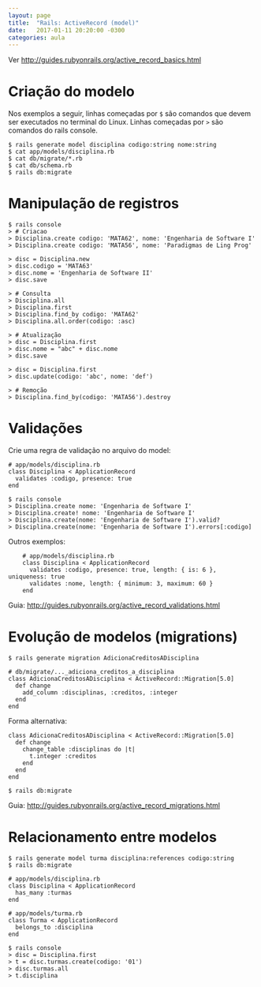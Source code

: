 ```yaml
---
layout: page
title:  "Rails: ActiveRecord (model)"
date:   2017-01-11 20:20:00 -0300
categories: aula
---
```


Ver <http://guides.rubyonrails.org/active_record_basics.html>

Criação do modelo
=================

Nos exemplos a seguir, linhas começadas por `$` são comandos que devem ser executados no terminal do Linux. Linhas começadas por `>` são comandos do rails console.

```
$ rails generate model disciplina codigo:string nome:string
$ cat app/models/disciplina.rb
$ cat db/migrate/*.rb
$ cat db/schema.rb
$ rails db:migrate

```

Manipulação de registros
========================

```
$ rails console
> # Criacao
> Disciplina.create codigo: 'MATA62', nome: 'Engenharia de Software I'
> Disciplina.create codigo: 'MATA56', nome: 'Paradigmas de Ling Prog'

> disc = Disciplina.new
> disc.codigo = 'MATA63'
> disc.nome = 'Engenharia de Software II'
> disc.save

> # Consulta
> Disciplina.all
> Disciplina.first
> Disciplina.find_by codigo: 'MATA62'
> Disciplina.all.order(codigo: :asc)

> # Atualização
> disc = Disciplina.first
> disc.nome = "abc" + disc.nome
> disc.save

> disc = Disciplina.first
> disc.update(codigo: 'abc', nome: 'def')

> # Remoção
> Disciplina.find_by(codigo: 'MATA56').destroy
```

Validações
==========

Crie uma regra de validação no arquivo do model:

    # app/models/disciplina.rb
    class Disciplina < ApplicationRecord
      validates :codigo, presence: true
    end

```
$ rails console
> Disciplina.create nome: 'Engenharia de Software I'
> Disciplina.create! nome: 'Engenharia de Software I'
> Disciplina.create(nome: 'Engenharia de Software I').valid?
> Disciplina.create(nome: 'Engenharia de Software I').errors[:codigo]

```

Outros exemplos:

```
    # app/models/disciplina.rb
    class Disciplina < ApplicationRecord
      validates :codigo, presence: true, length: { is: 6 }, uniqueness: true
      validates :nome, length: { minimum: 3, maximum: 60 }
    end
```

Guia: <http://guides.rubyonrails.org/active_record_validations.html>

Evolução de modelos (migrations)
================================

```
$ rails generate migration AdicionaCreditosADisciplina
```


    # db/migrate/..._adiciona_creditos_a_disciplina
    class AdicionaCreditosADisciplina < ActiveRecord::Migration[5.0]
      def change
        add_column :disciplinas, :creditos, :integer
      end
    end

Forma alternativa:

    class AdicionaCreditosADisciplina < ActiveRecord::Migration[5.0]
      def change
        change_table :disciplinas do |t|
          t.integer :creditos
        end
      end
    end

```
$ rails db:migrate
```

Guia: <http://guides.rubyonrails.org/active_record_migrations.html>

Relacionamento entre modelos
============================

```
$ rails generate model turma disciplina:references codigo:string
$ rails db:migrate
```

    # app/models/disciplina.rb
    class Disciplina < ApplicationRecord
      has_many :turmas
    end

    # app/models/turma.rb
    class Turma < ApplicationRecord
      belongs_to :disciplina
    end

```
$ rails console
> disc = Disciplina.first
> t = disc.turmas.create(codigo: '01')
> disc.turmas.all
> t.disciplina
```


<!-- 
- Model
	- rails generate scaffold/model
	- rails db:migrate
		- cat db/migrate/*.rb
		- cat db/schema.rb
	- validates_presence_of etc., modelObject.errors
	- rails console
	- ModelClass.create, .create!, .all, .first, .where
	- belongs_to, has_many
- Controller
	- params.required(:comments).permite(:body)


nested routes
-->